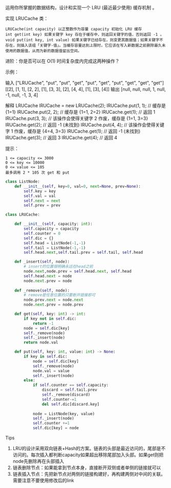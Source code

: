 运用你所掌握的数据结构，设计和实现一个  LRU (最近最少使用) 缓存机制 。

实现 LRUCache 类：

    LRUCache(int capacity) 以正整数作为容量 capacity 初始化 LRU 缓存
    int get(int key) 如果关键字 key 存在于缓存中，则返回关键字的值，否则返回 -1 。
    void put(int key, int value) 如果关键字已经存在，则变更其数据值；如果关键字不存在，则插入该组「关键字-值」。当缓存容量达到上限时，它应该在写入新数据之前删除最久未使用的数据值，从而为新的数据值留出空间。

 



进阶：你是否可以在 O(1) 时间复杂度内完成这两种操作？

 

示例：

输入
["LRUCache", "put", "put", "get", "put", "get", "put", "get", "get", "get"]
[[2], [1, 1], [2, 2], [1], [3, 3], [2], [4, 4], [1], [3], [4]]
输出
[null, null, null, 1, null, -1, null, -1, 3, 4]

解释
LRUCache lRUCache = new LRUCache(2);
lRUCache.put(1, 1); // 缓存是 {1=1}
lRUCache.put(2, 2); // 缓存是 {1=1, 2=2}
lRUCache.get(1);    // 返回 1
lRUCache.put(3, 3); // 该操作会使得关键字 2 作废，缓存是 {1=1, 3=3}
lRUCache.get(2);    // 返回 -1 (未找到)
lRUCache.put(4, 4); // 该操作会使得关键字 1 作废，缓存是 {4=4, 3=3}
lRUCache.get(1);    // 返回 -1 (未找到)
lRUCache.get(3);    // 返回 3
lRUCache.get(4);    // 返回 4

 

提示：

    1 <= capacity <= 3000
    0 <= key <= 10000
    0 <= value <= 105
    最多调用 2 * 105 次 get 和 put



```python
class ListNode:
    def __init__(self, key=0, val=0, next=None, prev=None):
        self.key = key
        self.val = val
        self.next = next
        self.prev = prev

class LRUCache:

    def __init__(self, capacity: int):
        self.capacity = capacity
        self.counter = 0 
        self.dic = {} 
        self.head = ListNode(-1,-1)
        self.tail = ListNode(-1,-1)
        self.head.next,self.tail.prev = self.tail, self.head 

    def _insert(self, node):
        # insert的位置很明确永远在head之前
        node.next,node.prev = self.head.next, self.head
        self.head.next = node 
        node.next.prev = node 
    
    def _remove(self, node):
        # remove是任意位置的只要断开链接即可
        node.prev.next = node.next 
        node.next.prev = node.prev

    def get(self, key: int) -> int:
        if key not in self.dic:
            return -1 
        node = self.dic[key]
        self._remove(node)
        self._insert(node)
        return node.val 

    def put(self, key: int, value: int) -> None:
        if key in self.dic:
            node = self.dic[key]
            self._remove(node)
            node.val = value 
            self._insert(node)
        else:
            if self.counter == self.capacity:
                discard = self.tail.prev
                self._remove(discard)
                self.counter-=1
                del self.dic[discard.key]
            
            node = ListNode(key, value)
            self._insert(node)
            self.counter +=1
            self.dic[key] = node 
```



Tips

1. LRU的设计采用双向链表+Hash的方案。链表的头部是最近访问的，尾部是不访问的。每次插入都判断capacity如果超出移除尾部加入头部。如果get则把node先删除再在头部插入
2. 链表删除节点：如果能拿到节点本身，直接断开双侧或者单侧的链接就可以
3. 链表插入节点：先把新节点对两侧的链接构建好，再构建两侧对中间的关联。需要注意不要使用修改后的link

